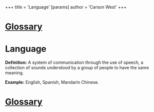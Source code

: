+++
 title = 'Language'
[params]
	author = 'Carson West'
+++
# [Glossary](./../glossary/)

# Language

**Definition:** A system of communication through the use of speech, a collection of sounds understood by a group of people to have the same meaning.

**Example:**  English, Spanish, Mandarin Chinese.

# [Glossary](./../glossary/)